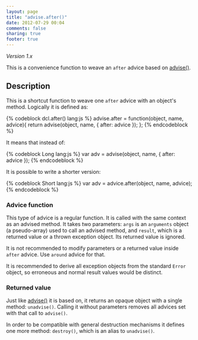 ```yaml
---
layout: page
title: "advise.after()"
date: 2012-07-29 00:04
comments: false
sharing: true
footer: true
---
```


*Version 1.x*

This is a convenience function to weave an `after` advice based on [advise()](../advise_js/advise).

## Description

This is a shortcut function to weave one `after` advice with an object's method. Logically it is defined as:

{% codeblock dcl.after() lang:js %}
advise.after = function(object, name, advice){
  return advise(object, name, {
    after: advice
  });
};
{% endcodeblock %}

It means that instead of:

{% codeblock Long lang:js %}
var adv = advise(object, name, {
  after: advice
});
{% endcodeblock %}

It is possible to write a shorter version:

{% codeblock Short lang:js %}
var adv = advice.after(object, name, advice);
{% endcodeblock %}

### Advice function

This type of advice is a regular function. It is called with the same context as an advised method. It takes
two parameters: `args` is an `arguments` object (a pseudo-array) used to call an advised method, and `result`,
which is a returned value or a thrown exception object. Its returned value is ignored.

It is not recommended to modify parameters or a returned value inside `after` advice. Use `around` advice for that.

It is recommended to derive all exception objects from the standard `Error` object, so erroneous and normal
result values would be distinct.

### Returned value

Just like [advise()](../advise_js/advise) it is based on, it returns an opaque object with a single method:
`unadvise()`. Calling it without parameters removes all advices set with that call to `advise()`.

In order to be compatible with general destruction mechanisms it defines one more method: `destroy()`, which is
an alias to `unadvise()`.
